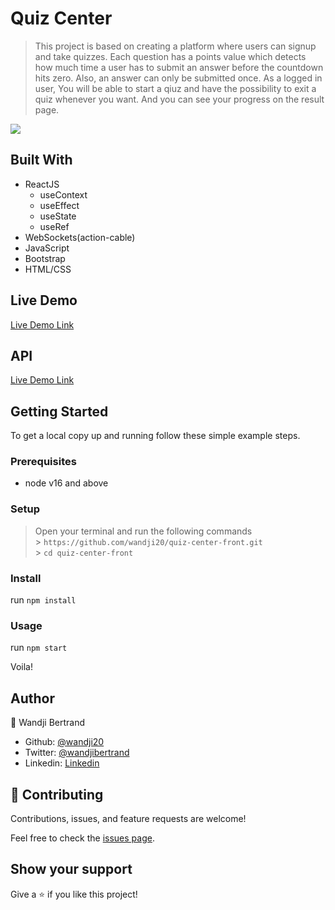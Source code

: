 # Quiz Center

> This project is based on creating a platform where users can signup and take quizzes.
> Each question has a points value which detects how much time a user has to submit an answer before the countdown hits zero. Also, an answer can only be submitted once.
> As a logged in user, You will be able to start a qiuz and have the possibility to exit a quiz whenever you want. And you can see your progress on the result page.

![](/app/assets/images/screenshot.png)

## Built With

- ReactJS
  - useContext
  - useEffect
  - useState
  - useRef
- WebSockets(action-cable)
- JavaScript
- Bootstrap
- HTML/CSS

## Live Demo

[Live Demo Link](https://quiz-center-front.netlify.app/)

## API

[Live Demo Link](https://quiz-center-api.herokuapp.com/doc)

## Getting Started

To get a local copy up and running follow these simple example steps.

### Prerequisites

- node v16 and above

### Setup

> Open your terminal and run the following commands <br> > `https://github.com/wandji20/quiz-center-front.git` <br> > `cd quiz-center-front` <br>

### Install

run `npm install`

### Usage

run `npm start` <br>

Voila!

## Author

👤 Wandji Bertrand

- Github: [@wandji20](https://github.com/wandji20)
- Twitter: [@wandjibertrand](https://twitter.com/wandjibertrand)
- Linkedin: [Linkedin](https://www.linkedin.com/in/wandji-bertrand/)

## 🤝 Contributing

Contributions, issues, and feature requests are welcome!

Feel free to check the [issues page](../../issues/).

## Show your support

Give a ⭐️ if you like this project!

